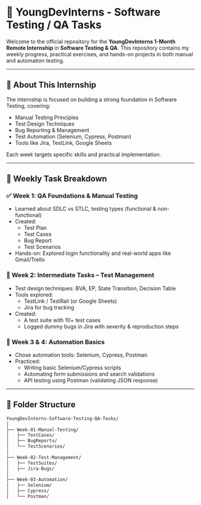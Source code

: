 # 🧪 YoungDevInterns - Software Testing / QA Tasks

Welcome to the official repository for the **YoungDevInterns 1-Month Remote Internship** in **Software Testing & QA**. This repository contains my weekly progress, practical exercises, and hands-on projects in both manual and automation testing.

---

## 📌 About This Internship

The internship is focused on building a strong foundation in Software Testing, covering:

- Manual Testing Principles
- Test Design Techniques
- Bug Reporting & Management
- Test Automation (Selenium, Cypress, Postman)
- Tools like Jira, TestLink, Google Sheets

Each week targets specific skills and practical implementation.

---

## 📅 Weekly Task Breakdown

### ✅ Week 1: QA Foundations & Manual Testing
- Learned about SDLC vs STLC, testing types (functional & non-functional)
- Created:
  - Test Plan
  - Test Cases
  - Bug Report
  - Test Scenarios
- Hands-on: Explored login functionality and real-world apps like Gmail/Trello

### 🧪 Week 2: Intermediate Tasks – Test Management
- Test design techniques: BVA, EP, State Transition, Decision Table
- Tools explored:
  - TestLink / TestRail (or Google Sheets)
  - Jira for bug tracking
- Created:
  - A test suite with 10+ test cases
  - Logged dummy bugs in Jira with severity & reproduction steps

### 🤖 Week 3 & 4: Automation Basics
- Chose automation tools: Selenium, Cypress, Postman
- Practiced:
  - Writing basic Selenium/Cypress scripts
  - Automating form submissions and search validations
  - API testing using Postman (validating JSON response)

---

## 📂 Folder Structure

```bash
YoungDevInterns-Software-Testing-QA-Tasks/
│
├── Week-01-Manual-Testing/
│   ├── TestCases/
│   ├── BugReports/
│   └── TestScenarios/
│
├── Week-02-Test-Management/
│   ├── TestSuites/
│   ├── Jira-Bugs/
│
├── Week-03-Automation/
│   ├── Selenium/
│   ├── Cypress/
│   └── Postman/




